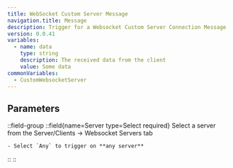 ```yaml
---
title: WebSocket Custom Server Message
navigation.title: Message
description: Trigger for a Websocket Custom Server Connection Message
version: 0.0.41
variables:
  - name: data
    type: string
    description: The received data from the client
    value: Some data
commonVariables:
  - CustomWebsocketServer
---
```


## Parameters
::field-group
  ::field{name=Server type=Select required}
    Select a server from the Server/Clients -> Websocket Servers tab

    - Select `Any` to trigger on **any server**
  ::
::